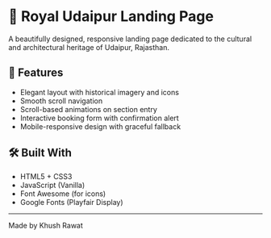 # 🌟 Royal Udaipur Landing Page

A beautifully designed, responsive landing page dedicated to the cultural and architectural heritage of Udaipur, Rajasthan.

## 📌 Features

- Elegant layout with historical imagery and icons
- Smooth scroll navigation
- Scroll-based animations on section entry
- Interactive booking form with confirmation alert
- Mobile-responsive design with graceful fallback

## 🛠️ Built With

- HTML5 + CSS3
- JavaScript (Vanilla)
- Font Awesome (for icons)
- Google Fonts (Playfair Display)

---

Made by Khush Rawat
